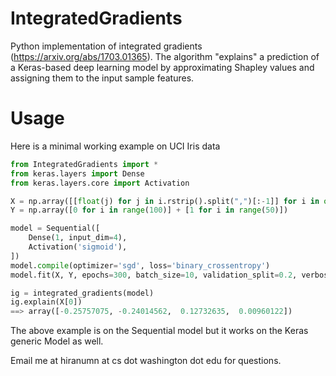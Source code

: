 # IntegratedGradients
Python implementation of integrated gradients (https://arxiv.org/abs/1703.01365). The algorithm "explains" a prediction of a Keras-based deep learning model by approximating Shapley values and assigning them to the input sample features. 

# Usage

Here is a minimal working example on UCI Iris data

```python
from IntegratedGradients import *
from keras.layers import Dense
from keras.layers.core import Activation

X = np.array([[float(j) for j in i.rstrip().split(",")[:-1]] for i in open("iris.data").readlines()][:-1])
Y = np.array([0 for i in range(100)] + [1 for i in range(50)])

model = Sequential([
    Dense(1, input_dim=4),
    Activation('sigmoid'),
])
model.compile(optimizer='sgd', loss='binary_crossentropy')
model.fit(X, Y, epochs=300, batch_size=10, validation_split=0.2, verbose=0)

ig = integrated_gradients(model)
ig.explain(X[0])
==> array([-0.25757075, -0.24014562,  0.12732635,  0.00960122])
```

The above example is on the Sequential model but it works on the Keras generic Model as well.

Email me at hiranumn at cs dot washington dot edu for questions.
